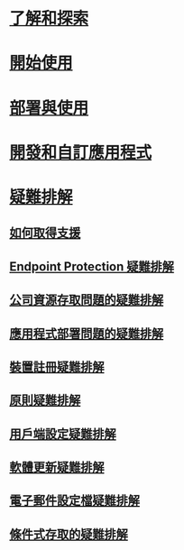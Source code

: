 # [了解和探索](/intune/understand-explore/introduction-to-microsoft-intune)
# [開始使用](/intune/get-started/what-to-know-before-you-start-microsoft-intune)
<!-- # [Plan and Design](/intune/plan-design/ways-to-do-enterprise-mobility) -->
# [部署與使用](/intune/deploy-use/overview-of-device-and-app-lifecycles-in-microsoft-intune)
# [開發和自訂應用程式](/intune/develop/intune-app-sdk)

# [疑難排解](general-troubleshooting-tips-for-microsoft-intune.md)
## [如何取得支援](how-to-get-support-for-microsoft-intune.md)
## [Endpoint Protection 疑難排解](Troubleshoot-Endpoint-Protection-in-microsoft-intune.md)
## [公司資源存取問題的疑難排解](Troubleshoot-company-resource-access-problems-with-microsoft-intune.md)
## [應用程式部署問題的疑難排解](Troubleshoot-app-deployment-problems-in-microsoft-intune.md)
## [裝置註冊疑難排解](troubleshoot-device-enrollment-in-intune.md)
## [原則疑難排解](Troubleshoot-policies-in-microsoft-intune.md)
## [用戶端設定疑難排解](Troubleshoot-client-setup-in-microsoft-intune.md)
## [軟體更新疑難排解](Troubleshoot-software-updates-in-microsoft-intune.md)
## [電子郵件設定檔疑難排解](Troubleshoot-email-profiles-in-microsoft-intune.md)
## [條件式存取的疑難排解](troubleshoot-conditional-access.md)

<!--HONumber=Jun16_HO4-->



